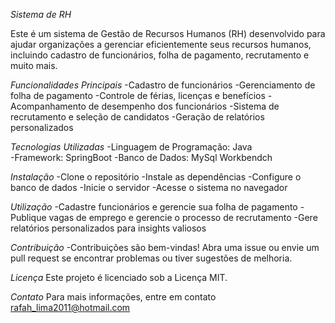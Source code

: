 
*Sistema de RH*

Este é um sistema de Gestão de Recursos Humanos (RH) desenvolvido para ajudar organizações a gerenciar eficientemente seus recursos humanos, incluindo cadastro de funcionários, folha de pagamento, recrutamento e muito mais.

*Funcionalidades Principais*
-Cadastro de funcionários
-Gerenciamento de folha de pagamento
-Controle de férias, licenças e benefícios
-Acompanhamento de desempenho dos funcionários
-Sistema de recrutamento e seleção de candidatos
-Geração de relatórios personalizados

*Tecnologias Utilizadas*
-Linguagem de Programação: Java  
-Framework: SpringBoot
-Banco de Dados: MySql Workbendch

*Instalação*
-Clone o repositório
-Instale as dependências
-Configure o banco de dados
-Inicie o servidor
-Acesse o sistema no navegador

*Utilização*
-Cadastre funcionários e gerencie sua folha de pagamento
-Publique vagas de emprego e gerencie o processo de recrutamento
-Gere relatórios personalizados para insights valiosos

*Contribuição*
-Contribuições são bem-vindas! Abra uma issue ou envie um pull request se encontrar problemas ou tiver sugestões de melhoria.

*Licença*
Este projeto é licenciado sob a Licença MIT.

*Contato*
Para mais informações, entre em contato rafah_lima2011@hotmail.com
